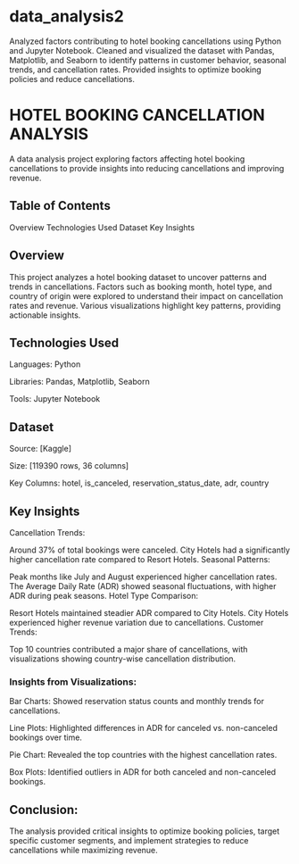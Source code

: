 # data_analysis2
Analyzed factors contributing to hotel booking cancellations using Python and Jupyter Notebook. Cleaned and visualized the dataset with Pandas, Matplotlib, and Seaborn to identify patterns in customer behavior, seasonal trends, and cancellation rates. Provided insights to optimize booking policies and reduce cancellations.

# HOTEL BOOKING CANCELLATION ANALYSIS

A data analysis project exploring factors affecting hotel booking cancellations to provide insights into reducing cancellations and improving revenue.

## Table of Contents

Overview 
Technologies Used 
Dataset 
Key Insights


## Overview

This project analyzes a hotel booking dataset to uncover patterns and trends in cancellations. Factors such as booking month, hotel type, and country of origin were explored to understand their impact on cancellation rates and revenue. Various visualizations highlight key patterns, providing actionable insights.

## Technologies Used

Languages: Python 

Libraries: Pandas, Matplotlib, Seaborn 

Tools: Jupyter Notebook


## Dataset

Source: [Kaggle] 

Size: [119390 rows, 36 columns] 

Key Columns: hotel, is_canceled, reservation_status_date, adr, country

## Key Insights

Cancellation Trends:

Around 37% of total bookings were canceled. City Hotels had a significantly higher cancellation rate compared to Resort Hotels. Seasonal Patterns:

Peak months like July and August experienced higher cancellation rates. The Average Daily Rate (ADR) showed seasonal fluctuations, with higher ADR during peak seasons. Hotel Type Comparison:

Resort Hotels maintained steadier ADR compared to City Hotels. City Hotels experienced higher revenue variation due to cancellations. Customer Trends:

Top 10 countries contributed a major share of cancellations, with visualizations showing country-wise cancellation distribution. 

### Insights from Visualizations:

Bar Charts: Showed reservation status counts and monthly trends for cancellations. 

Line Plots: Highlighted differences in ADR for canceled vs. non-canceled bookings over time. 

Pie Chart: Revealed the top countries with the highest cancellation rates. 

Box Plots: Identified outliers in ADR for both canceled and non-canceled bookings.

## Conclusion:

The analysis provided critical insights to optimize booking policies, target specific customer segments, and implement strategies to reduce cancellations while maximizing revenue.
